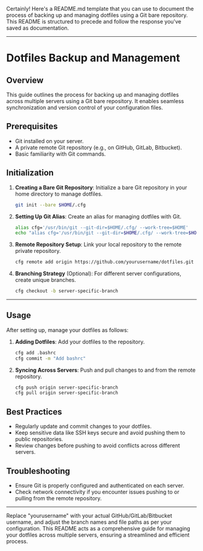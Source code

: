 Certainly! Here's a README.md template that you can use to document the process of backing up and managing dotfiles using a Git bare repository. This README is structured to precede and follow the response you've saved as documentation.

---

# Dotfiles Backup and Management

## Overview
This guide outlines the process for backing up and managing dotfiles across multiple servers using a Git bare repository. It enables seamless synchronization and version control of your configuration files.

## Prerequisites
- Git installed on your server.
- A private remote Git repository (e.g., on GitHub, GitLab, Bitbucket).
- Basic familiarity with Git commands.

## Initialization
1. **Creating a Bare Git Repository**: 
   Initialize a bare Git repository in your home directory to manage dotfiles.
   ```bash
   git init --bare $HOME/.cfg
   ```

2. **Setting Up Git Alias**:
   Create an alias for managing dotfiles with Git.
   ```bash
   alias cfg='/usr/bin/git --git-dir=$HOME/.cfg/ --work-tree=$HOME'
   echo "alias cfg='/usr/bin/git --git-dir=$HOME/.cfg/ --work-tree=$HOME'" >> $HOME/.bashrc
   ```

3. **Remote Repository Setup**:
   Link your local repository to the remote private repository.
   ```bash
   cfg remote add origin https://github.com/yourusername/dotfiles.git
   ```

4. **Branching Strategy** (Optional):
   For different server configurations, create unique branches.
   ```bash
   cfg checkout -b server-specific-branch
   ```

---

## Usage
After setting up, manage your dotfiles as follows:

1. **Adding Dotfiles**:
   Add your dotfiles to the repository.
   ```bash
   cfg add .bashrc
   cfg commit -m "Add bashrc"
   ```

2. **Syncing Across Servers**:
   Push and pull changes to and from the remote repository.
   ```bash
   cfg push origin server-specific-branch
   cfg pull origin server-specific-branch
   ```

## Best Practices
- Regularly update and commit changes to your dotfiles.
- Keep sensitive data like SSH keys secure and avoid pushing them to public repositories.
- Review changes before pushing to avoid conflicts across different servers.

## Troubleshooting
- Ensure Git is properly configured and authenticated on each server.
- Check network connectivity if you encounter issues pushing to or pulling from the remote repository.

---

Replace "yourusername" with your actual GitHub/GitLab/Bitbucket username, and adjust the branch names and file paths as per your configuration. This README acts as a comprehensive guide for managing your dotfiles across multiple servers, ensuring a streamlined and efficient process.